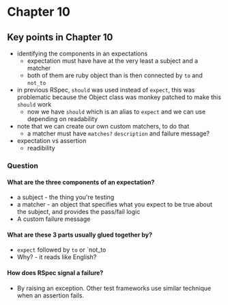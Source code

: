 # Chapter 10

## Key points in Chapter 10 
- identifying the components in an expectations
  - expectation must have have at the very least a subject and a matcher
  - both of them are ruby object than is then connected by `to` and `not_to` 
- in previous RSpec, `should` was used instead of `expect`, this was problematic because the Object class was monkey patched to make this `should` work
  - now we have `should` which is an alias to `expect` and we can use depending on readability
- note that we can create our own custom matchers, to do that
  - a matcher must have `matches?` `description` and failure message? 
- expectation vs assertion
  - readibility  

### Question

#### What are the three components of an expectation? 
- a subject - the thing you're testing
- a matcher - an object that specifies what you expect to be true about the subject, and provides the pass/fail logic
- A custom failure message

#### What are these 3 parts usually glued together by? 
 - `expect` followed by `to` or `not_to
 - Why? - it reads like English? 

#### How does RSpec signal a failure? 
- By raising an exception. Other test frameworks use similar technique when an assertion fails.

